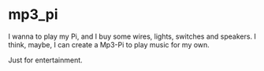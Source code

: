 # mp3_pi

I wanna to play my Pi, and I buy some wires, lights, switches and speakers. I think, maybe, I can create a Mp3-Pi to play music for my own.

Just for entertainment.
